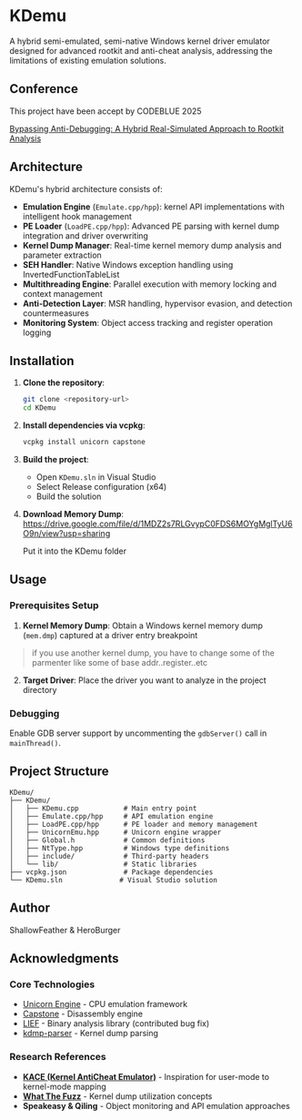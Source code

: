 # KDemu

A hybrid semi-emulated, semi-native Windows kernel driver emulator designed for advanced rootkit and anti-cheat analysis, addressing the limitations of existing emulation solutions.

## Conference
This project have been accept by CODEBLUE 2025

[Bypassing Anti-Debugging: A Hybrid Real-Simulated Approach to Rootkit Analysis
]("https://codeblue.jp/en/program/time-table/day2-t2-01/)

## Architecture

KDemu's hybrid architecture consists of:

- **Emulation Engine** (`Emulate.cpp/hpp`): kernel API implementations with intelligent hook management
- **PE Loader** (`LoadPE.cpp/hpp`): Advanced PE parsing with kernel dump integration and driver overwriting
- **Kernel Dump Manager**: Real-time kernel memory dump analysis and parameter extraction
- **SEH Handler**: Native Windows exception handling using InvertedFunctionTableList
- **Multithreading Engine**: Parallel execution with memory locking and context management
- **Anti-Detection Layer**: MSR handling, hypervisor evasion, and detection countermeasures
- **Monitoring System**: Object access tracking and register operation logging

## Installation

1. **Clone the repository**:
   ```bash
   git clone <repository-url>
   cd KDemu
   ```

2. **Install dependencies via vcpkg**:
   ```bash
   vcpkg install unicorn capstone
   ```

3. **Build the project**:
   - Open `KDemu.sln` in Visual Studio
   - Select Release configuration (x64)
   - Build the solution

4. **Download Memory Dump**:
   https://drive.google.com/file/d/1MDZ2s7RLGvypC0FDS6MOYgMglTyU6O9n/view?usp=sharing
   
   Put it into the KDemu folder

## Usage

### Prerequisites Setup

1. **Kernel Memory Dump**: Obtain a Windows kernel memory dump (`mem.dmp`) captured at a driver entry breakpoint
> if you use another kernel dump, you have to change some of the parmenter like some of base addr..register..etc
2. **Target Driver**: Place the driver you want to analyze in the project directory

### Debugging
Enable GDB server support by uncommenting the `gdbServer()` call in `mainThread()`.

## Project Structure

```
KDemu/
├── KDemu/
│   ├── KDemu.cpp           # Main entry point
│   ├── Emulate.cpp/hpp     # API emulation engine
│   ├── LoadPE.cpp/hpp      # PE loader and memory management
│   ├── UnicornEmu.hpp      # Unicorn engine wrapper
│   ├── Global.h            # Common definitions
│   ├── NtType.hpp          # Windows type definitions
│   ├── include/            # Third-party headers
│   └── lib/                # Static libraries
├── vcpkg.json              # Package dependencies
└── KDemu.sln              # Visual Studio solution
```

## Author
ShallowFeather & HeroBurger

## Acknowledgments

### Core Technologies
- [Unicorn Engine](https://www.unicorn-engine.org/) - CPU emulation framework
- [Capstone](https://www.capstone-engine.org/) - Disassembly engine  
- [LIEF](https://lief.quarkslab.com/) - Binary analysis library (contributed bug fix)
- [kdmp-parser](https://github.com/0vercl0k/kdmp-parser) - Kernel dump parsing

### Research References
- [**KACE (Kernel AntiCheat Emulator)**]("https://github.com/waryas/KACE") - Inspiration for user-mode to kernel-mode mapping
- [**What The Fuzz**]("https://github.com/0vercl0k/wtf) - Kernel dump utilization concepts
- **Speakeasy & Qiling** - Object monitoring and API emulation approaches
